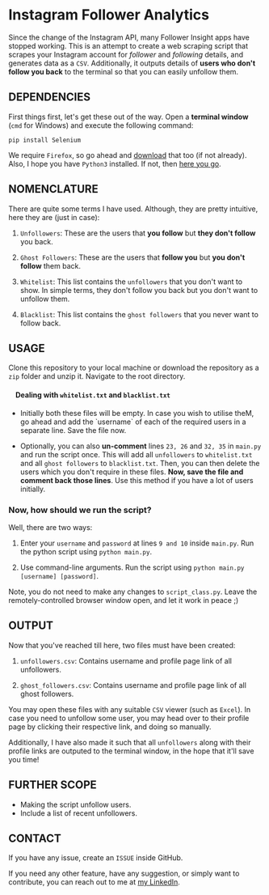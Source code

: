 # Instagram Follower Analytics

Since the change of the Instagram API, many Follower Insight apps have stopped working. This is an attempt to create a web scraping script that scrapes your Instagram account for *follower* and *following* details, and generates data as a `CSV`. Additionally, it outputs details of **users who don't follow you back** to the terminal so that you can easily unfollow them.


## DEPENDENCIES

First things first, let's get these out of the way. Open a **terminal window** (`cmd` for Windows) and execute the following command:
```
pip install Selenium
```
We require `Firefox`, so go ahead and [download](https://www.mozilla.org/en-US/firefox/new/) that too (if not already).
Also, I hope you have `Python3` installed. If not, then [here you go](https://www.python.org/).


## NOMENCLATURE

There are quite some terms I have used. Although, they are pretty intuitive, here they are (just in case):

1. `Unfollowers`: These are the users that **you follow** but **they don't follow** you back.

2. `Ghost Followers`: These are the users that **follow you** but **you don't follow** them back.

3. `Whitelist`: This list contains the `unfollowers` that you don't want to show. In simple terms, they don't follow you back but you don't want to unfollow them.

4. `Blacklist`: This list contains the `ghost followers` that you never want to follow back.

## USAGE

Clone this repository to your local machine or download the repository as a `zip` folder and unzip it. Navigate to the root directory.


#### &emsp;Dealing with `whitelist.txt` and `blacklist.txt`
<ul>
	
<li>Initially both these files will be empty. In case you wish to utilise theM, go ahead and add the `username` of each of the required users in a separate line. Save the file now.

<li>
	
Optionally, you can also **un-comment** lines `23, 26` and `32, 35` in `main.py` and run the script once. This will add all `unfollowers` to `whitelist.txt` and all `ghost followers` to `blacklist.txt`. Then, you can then delete the users which you don't require in these files. **Now, save the file and comment back those lines**. Use this method if you have a lot of users initially.  

</ul>

### Now, how should we run the script?

Well, there are two ways:

1. Enter your `username` and `password` at lines `9 and 10` inside `main.py`. Run the python script using `python main.py`.

2. Use command-line arguments. Run the script using `python main.py [username] [password]`.

Note, you do not need to make any changes to `script_class.py`. Leave the remotely-controlled browser window open, and let it work in peace ;)

## OUTPUT

Now that you've reached till here, two files must have been created:

1. `unfollowers.csv`: Contains username and profile page link of all unfollowers.

2. `ghost_followers.csv`: Contains username and profile page link of all ghost followers.

You may open these files with any suitable `CSV` viewer (such as `Excel`). In case you need to unfollow some user, you may head over to their profile page by clicking their respective link, and doing so manually.

Additionally, I have also made it such that all `unfollowers` along with their profile links are outputed to the terminal window, in the hope that it'll save you time!

## FURTHER SCOPE

+ Making the script unfollow users.
+ Include a list of recent unfollowers.

## CONTACT

If you have any issue, create an `ISSUE` inside GitHub.

If you need any other feature, have any suggestion, or simply want to contribute, you can reach out to me at [my LinkedIn](https://www.linkedin.com/in/priyanshul/).

